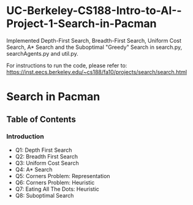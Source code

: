 # UC-Berkeley-CS188-Intro-to-AI--Project-1-Search-in-Pacman

Implemented Depth-First Search, Breadth-First Search, Uniform Cost Search, A* Search and the Suboptimal "Greedy" Search in search.py, searchAgents.py and util.py.

For instructions to run the code, please refer to: https://inst.eecs.berkeley.edu/~cs188/fa10/projects/search/search.html


# Search in Pacman #
## Table of Contents ##
### Introduction ###
* Q1: Depth First Search
* Q2: Breadth First Search
* Q3: Uniform Cost Search
* Q4: A* Search
* Q5: Corners Problem: Representation
* Q6: Corners Problem: Heuristic
* Q7: Eating All The Dots: Heuristic
* Q8: Suboptimal Search

